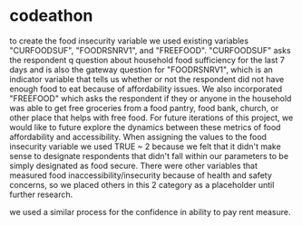 # codeathon

to create the food insecurity variable we used existing variables "CURFOODSUF", "FOODRSNRV1", and "FREEFOOD". "CURFOODSUF" asks the respondent q question about household food sufficiency for the last 7 days and is also the gateway question for "FOODRSNRV1", which is an indicator variable that tells us whether or not the respondent did not have enough food to eat because of affordability issues. We also incorporated "FREEFOOD" which asks the respondent if they or anyone in the household was able to get free groceries from a food pantry, food bank, church, or other place that helps with free food. For future iterations of this project, we would like to future explore the dynamics between these metrics of food affordability and accessibility. When assigning the values to the food insecurity variable we used TRUE ~ 2 because we felt that it didn't make sense to designate respondents that didn't fall within our parameters to be simply designated as food secure. There were other variables that measured food inaccessibility/insecurity because of health and safety concerns, so we placed others in this 2 category as a placeholder until further research. 

we used a similar process for the confidence in ability to pay rent measure. 
